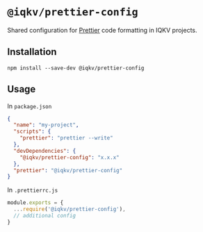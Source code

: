 # `@iqkv/prettier-config`

Shared configuration for [Prettier](https://prettier.io/) code formatting in IQKV projects.

## Installation

`npm install --save-dev @iqkv/prettier-config`

## Usage

In `package.json`

```json
{
  "name": "my-project",
  "scripts": {
    "prettier": "prettier --write"
  },
  "devDependencies": {
    "@iqkv/prettier-config": "x.x.x"
  },
  "prettier": "@iqkv/prettier-config"
}
```

In `.prettierrc.js`

```javascript
module.exports = {
  ...require('@iqkv/prettier-config'),
  // additional config
}
```
